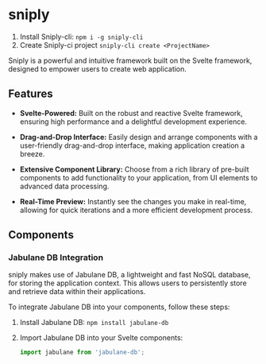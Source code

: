 # sniply
1. Install Sniply-cli: `npm i -g sniply-cli`
2. Create Sniply-ci project  `sniply-cli create <ProjectName>`

Sniply is a powerful and intuitive framework built on the Svelte framework, designed to empower users to create web application.
## Features

- **Svelte-Powered:** Built on the robust and reactive Svelte framework, ensuring high performance and a delightful development experience.
  
- **Drag-and-Drop Interface:** Easily design and arrange components with a user-friendly drag-and-drop interface, making application creation a breeze.

- **Extensive Component Library:** Choose from a rich library of pre-built components to add functionality to your application, from UI elements to advanced data processing.

- **Real-Time Preview:** Instantly see the changes you make in real-time, allowing for quick iterations and a more efficient development process.


## Components

### Jabulane DB Integration

sniply makes use of Jabulane DB, a lightweight and fast NoSQL database, for storing the application context. This allows users to persistently store and retrieve data within their applications.

To integrate Jabulane DB into your components, follow these steps:

1. Install Jabulane DB: `npm install jabulane-db`

2. Import Jabulane DB into your Svelte components:

   ```javascript
   import jabulane from 'jabulane-db';
